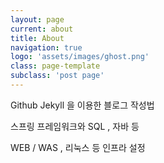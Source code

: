 ```yaml
---
layout: page
current: about
title: About
navigation: true
logo: 'assets/images/ghost.png'
class: page-template
subclass: 'post page'
---
```


Github Jekyll 을 이용한 블로그 작성법

스프링 프레임워크와 SQL , 자바 등 

WEB / WAS , 리눅스 등 인프라 설정
